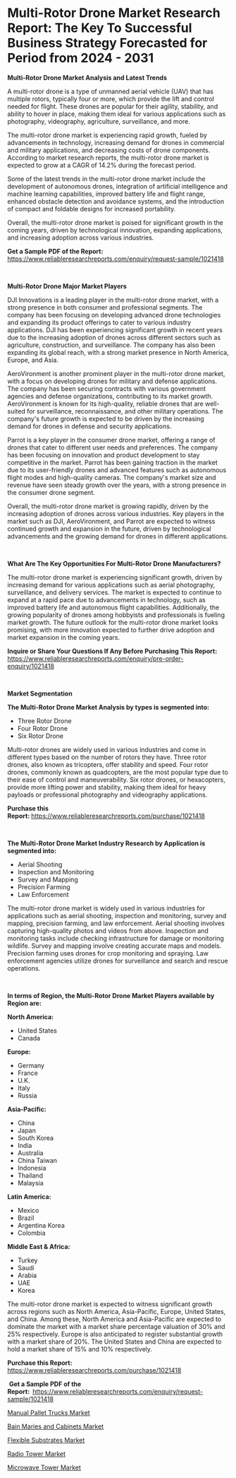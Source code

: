 <p><h1>Multi-Rotor Drone Market Research Report: The Key To Successful Business Strategy Forecasted for Period from 2024 - 2031</h1></p><p><strong>Multi-Rotor Drone Market Analysis and Latest Trends</strong></p>
<p><p>A multi-rotor drone is a type of unmanned aerial vehicle (UAV) that has multiple rotors, typically four or more, which provide the lift and control needed for flight. These drones are popular for their agility, stability, and ability to hover in place, making them ideal for various applications such as photography, videography, agriculture, surveillance, and more.</p><p>The multi-rotor drone market is experiencing rapid growth, fueled by advancements in technology, increasing demand for drones in commercial and military applications, and decreasing costs of drone components. According to market research reports, the multi-rotor drone market is expected to grow at a CAGR of 14.2% during the forecast period.</p><p>Some of the latest trends in the multi-rotor drone market include the development of autonomous drones, integration of artificial intelligence and machine learning capabilities, improved battery life and flight range, enhanced obstacle detection and avoidance systems, and the introduction of compact and foldable designs for increased portability.</p><p>Overall, the multi-rotor drone market is poised for significant growth in the coming years, driven by technological innovation, expanding applications, and increasing adoption across various industries.</p></p>
<p><strong>Get a Sample PDF of the Report:&nbsp;</strong> <a href="https://www.reliableresearchreports.com/enquiry/request-sample/1021418">https://www.reliableresearchreports.com/enquiry/request-sample/1021418</a></p>
<p>&nbsp;</p>
<p><strong>Multi-Rotor Drone Major Market Players</strong></p>
<p><p>DJI Innovations is a leading player in the multi-rotor drone market, with a strong presence in both consumer and professional segments. The company has been focusing on developing advanced drone technologies and expanding its product offerings to cater to various industry applications. DJI has been experiencing significant growth in recent years due to the increasing adoption of drones across different sectors such as agriculture, construction, and surveillance. The company has also been expanding its global reach, with a strong market presence in North America, Europe, and Asia.</p><p>AeroVironment is another prominent player in the multi-rotor drone market, with a focus on developing drones for military and defense applications. The company has been securing contracts with various government agencies and defense organizations, contributing to its market growth. AeroVironment is known for its high-quality, reliable drones that are well-suited for surveillance, reconnaissance, and other military operations. The company's future growth is expected to be driven by the increasing demand for drones in defense and security applications.</p><p>Parrot is a key player in the consumer drone market, offering a range of drones that cater to different user needs and preferences. The company has been focusing on innovation and product development to stay competitive in the market. Parrot has been gaining traction in the market due to its user-friendly drones and advanced features such as autonomous flight modes and high-quality cameras. The company's market size and revenue have seen steady growth over the years, with a strong presence in the consumer drone segment.</p><p>Overall, the multi-rotor drone market is growing rapidly, driven by the increasing adoption of drones across various industries. Key players in the market such as DJI, AeroVironment, and Parrot are expected to witness continued growth and expansion in the future, driven by technological advancements and the growing demand for drones in different applications.</p></p>
<p>&nbsp;</p>
<p><strong>What Are The Key Opportunities For Multi-Rotor Drone Manufacturers?</strong></p>
<p><p>The multi-rotor drone market is experiencing significant growth, driven by increasing demand for various applications such as aerial photography, surveillance, and delivery services. The market is expected to continue to expand at a rapid pace due to advancements in technology, such as improved battery life and autonomous flight capabilities. Additionally, the growing popularity of drones among hobbyists and professionals is fueling market growth. The future outlook for the multi-rotor drone market looks promising, with more innovation expected to further drive adoption and market expansion in the coming years.</p></p>
<p><strong>Inquire or Share Your Questions If Any Before Purchasing This Report:</strong> <a href="https://www.reliableresearchreports.com/enquiry/pre-order-enquiry/1021418">https://www.reliableresearchreports.com/enquiry/pre-order-enquiry/1021418</a></p>
<p>&nbsp;</p>
<p><strong>Market Segmentation</strong></p>
<p><strong>The Multi-Rotor Drone Market Analysis by types is segmented into:</strong></p>
<p><ul><li>Three Rotor Drone</li><li>Four Rotor Drone</li><li>Six Rotor Drone</li></ul></p>
<p><p>Multi-rotor drones are widely used in various industries and come in different types based on the number of rotors they have. Three rotor drones, also known as tricopters, offer stability and speed. Four rotor drones, commonly known as quadcopters, are the most popular type due to their ease of control and maneuverability. Six rotor drones, or hexacopters, provide more lifting power and stability, making them ideal for heavy payloads or professional photography and videography applications.</p></p>
<p><strong>Purchase this Report:&nbsp;</strong><a href="https://www.reliableresearchreports.com/purchase/1021418">https://www.reliableresearchreports.com/purchase/1021418</a></p>
<p>&nbsp;</p>
<p><strong>The Multi-Rotor Drone Market Industry Research by Application is segmented into:</strong></p>
<p><ul><li>Aerial Shooting</li><li>Inspection and Monitoring</li><li>Survey and Mapping</li><li>Precision Farming</li><li>Law Enforcement</li></ul></p>
<p><p>The multi-rotor drone market is widely used in various industries for applications such as aerial shooting, inspection and monitoring, survey and mapping, precision farming, and law enforcement. Aerial shooting involves capturing high-quality photos and videos from above. Inspection and monitoring tasks include checking infrastructure for damage or monitoring wildlife. Survey and mapping involve creating accurate maps and models. Precision farming uses drones for crop monitoring and spraying. Law enforcement agencies utilize drones for surveillance and search and rescue operations.</p></p>
<p>&nbsp;</p>
<p><strong>In terms of Region, the Multi-Rotor Drone Market Players available by Region are:</strong></p>
<p>
    <p> <strong> North America: </strong>
        <ul>
            <li>United States</li>
            <li>Canada</li>
        </ul>
        </p> 
    <p> <strong> Europe: </strong>
        <ul>
            <li>Germany</li>
            <li>France</li>
            <li>U.K.</li>
            <li>Italy</li>
            <li>Russia</li>
        </ul>
        </p> 
    <p> <strong> Asia-Pacific: </strong>
        <ul>
            <li>China</li>
            <li>Japan</li>
            <li>South Korea</li>
            <li>India</li>
            <li>Australia</li>
            <li>China Taiwan</li>
            <li>Indonesia</li>
            <li>Thailand</li>
            <li>Malaysia</li>
        </ul>
        </p> 
    <p> <strong> Latin America: </strong>
        <ul>
            <li>Mexico</li>
            <li>Brazil</li>
            <li>Argentina Korea</li>
            <li>Colombia</li>
        </ul>
        </p> 
    <p> <strong> Middle East & Africa: </strong>
        <ul>
            <li>Turkey</li>
            <li>Saudi</li>
            <li>Arabia</li>
            <li>UAE</li>
            <li>Korea</li>
        </ul>
    </p>
    </p>
<p><p>The multi-rotor drone market is expected to witness significant growth across regions such as North America, Asia-Pacific, Europe, United States, and China. Among these, North America and Asia-Pacific are expected to dominate the market with a market share percentage valuation of 30% and 25% respectively. Europe is also anticipated to register substantial growth with a market share of 20%. The United States and China are expected to hold a market share of 15% and 10% respectively.</p></p>
<p><strong>Purchase this Report: </strong><a href="https://www.reliableresearchreports.com/purchase/1021418">https://www.reliableresearchreports.com/purchase/1021418</a></p>
<p>&nbsp;<strong>Get a Sample PDF of the Report:&nbsp;&nbsp;</strong><a href="https://www.reliableresearchreports.com/enquiry/request-sample/1021418">https://www.reliableresearchreports.com/enquiry/request-sample/1021418</a></p>
<p><strong></strong></p>
<p><p><a href="https://medium.com/@birdielynch2022/manual-pallet-trucks-market-analysis-and-sze-forecasted-for-period-from-2024-to-2031-ccb229458044">Manual Pallet Trucks Market</a></p><p><a href="https://github.com/angelajermaine/Market-Research-Report-List-1/blob/main/bain-maries-and-cabinets-market.md">Bain Maries and Cabinets Market</a></p><p><a href="https://github.com/beatblasta/Market-Research-Report-List-1/blob/main/flexible-substrates-market.md">Flexible Substrates Market</a></p><p><a href="https://medium.com/@birdielynch2022/radio-tower-market-analysis-and-sze-forecasted-for-period-from-2024-to-2031-f1005361da03">Radio Tower Market</a></p><p><a href="https://medium.com/p/deba9ac0c8e6/edit">Microwave Tower Market</a></p></p>